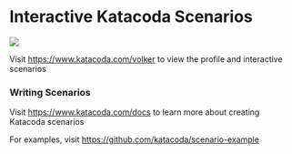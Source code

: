 # Interactive Katacoda Scenarios

[![](http://shields.katacoda.com/katacoda/volker/count.svg)](https://www.katacoda.com/volker "Get your profile on Katacoda.com")

Visit https://www.katacoda.com/volker to view the profile and interactive scenarios

### Writing Scenarios
Visit https://www.katacoda.com/docs to learn more about creating Katacoda scenarios

For examples, visit https://github.com/katacoda/scenario-example
